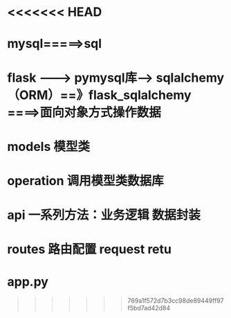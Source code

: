 <<<<<<< HEAD
=======

#                                                            mysql=====>sql
# flask ---> pymysql库--> sqlalchemy（ORM）==》flask_sqlalchemy ====>面向对象方式操作数据
#                                            models     模型类
#                                            operation  调用模型类数据库
#                                            api        一系列方法：业务逻辑    数据封装
#                                            routes     路由配置   request  retu
#                                            app.py
>>>>>>> 769a1f572d7b3cc98de89449ff97f5bd7ad42d84
